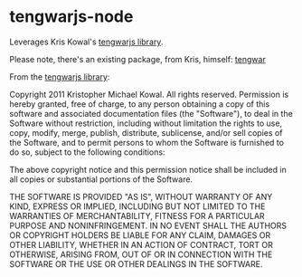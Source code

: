 tengwarjs-node
===

Leverages Kris Kowal's [tengwarjs library](https://github.com/kriskowal/tengwarjs).

Please note, there's an existing package, from Kris, himself: [tengwar](https://npmjs.org/package/tengwar)


From the [tengwarjs library](https://github.com/kriskowal/tengwarjs):

Copyright 2011 Kristopher Michael Kowal. All rights reserved.
Permission is hereby granted, free of charge, to any person obtaining a copy
of this software and associated documentation files (the "Software"), to
deal in the Software without restriction, including without limitation the
rights to use, copy, modify, merge, publish, distribute, sublicense, and/or
sell copies of the Software, and to permit persons to whom the Software is
furnished to do so, subject to the following conditions:

The above copyright notice and this permission notice shall be included in
all copies or substantial portions of the Software.

THE SOFTWARE IS PROVIDED "AS IS", WITHOUT WARRANTY OF ANY KIND, EXPRESS OR
IMPLIED, INCLUDING BUT NOT LIMITED TO THE WARRANTIES OF MERCHANTABILITY,
FITNESS FOR A PARTICULAR PURPOSE AND NONINFRINGEMENT. IN NO EVENT SHALL THE
AUTHORS OR COPYRIGHT HOLDERS BE LIABLE FOR ANY CLAIM, DAMAGES OR OTHER
LIABILITY, WHETHER IN AN ACTION OF CONTRACT, TORT OR OTHERWISE, ARISING
FROM, OUT OF OR IN CONNECTION WITH THE SOFTWARE OR THE USE OR OTHER DEALINGS
IN THE SOFTWARE.